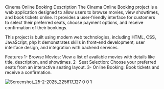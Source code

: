 Cinema Online Booking
Description
The Cinema Online Booking project is a web application designed to allow users to browse movies, view showtimes, and book tickets online. It provides a user-friendly interface for customers to select their preferred seats, choose payment options, and receive confirmation of their bookings.

This project is built using modern web technologies, including HTML, CSS, JavaScript, php It demonstrates skills in front-end development, user interface design, and integration with backend services.

Features
1- Browse Movies: View a list of available movies with details like title, description, and showtimes.
2- Seat Selection: Choose your preferred seats from an interactive seating layout.
3- Online Booking: Book tickets and receive a confirmation.

![Screenshot_25-2-2025_225617_127 0 0 1](https://github.com/user-attachments/assets/3a8862a1-e7d7-4258-85f1-139ba6f7586d)
